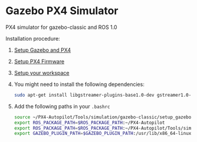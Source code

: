 # Gazebo PX4 Simulator
PX4 simulator for gazebo-classic and ROS 1.0


Installation procedure:

1. [Setup Gazebo and PX4](https://docs.px4.io/main/en/sim_gazebo_classic/)
2. [Setup PX4 Firmware](https://github.com/PX4/PX4-Autopilot)
3. [Setup your workspace](https://docs.px4.io/main/en/ros/mavros_installation.html)
4. You might need to install the following dependencies: 

    ```bash
    sudo apt-get install libgstreamer-plugins-base1.0-dev gstreamer1.0-plugins-bad gstreamer1.0-plugins-base gstreamer1.0-plugins-good gstreamer1.0-plugins-ugly -y
    ``` 
5. Add the following paths in your `.bashrc`
    ``` bash
    source ~/PX4-Autopilot/Tools/simulation/gazebo-classic/setup_gazebo.bash ~/PX4-Autopilot ~/PX4-Autopilot/build/px4_sitl_default
    export ROS_PACKAGE_PATH=$ROS_PACKAGE_PATH:~/PX4-Autopilot
    export ROS_PACKAGE_PATH=$ROS_PACKAGE_PATH:~/PX4-Autopilot/Tools/simulation/gazebo-classic/sitl_gazebo-classic
    export GAZEBO_PLUGIN_PATH=$GAZEBO_PLUGIN_PATH:/usr/lib/x86_64-linux-gnu/gazebo-9/plugins
    ```

